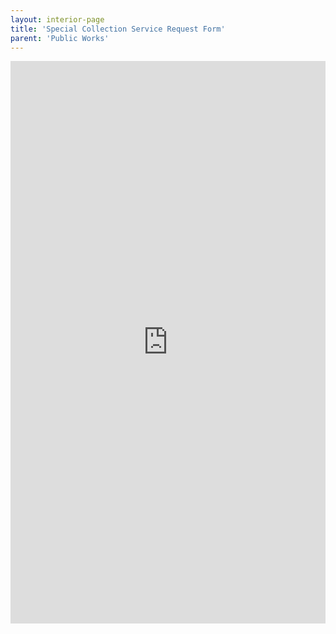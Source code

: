 ```yaml
---
layout: interior-page
title: 'Special Collection Service Request Form'
parent: 'Public Works'
---
```


<iframe src="https://docs.google.com/forms/d/1rjYlkpSpvZWT42HfNpVuXlw-OOxuQrtq-n_fS2UTomc/viewform?embedded=true" width="100%" height="900" frameborder="0" marginheight="0" marginwidth="0">Loading...</iframe>
